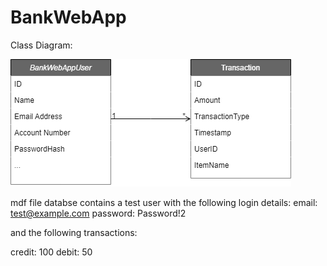# BankWebApp

Class Diagram:

![Class diagram](https://github.com/Koaestro/BankWebApp/blob/main/readme/BankWebAppClassDiagram.png)

mdf file databse contains a test user with the following login details:
email: test@example.com
password: Password!2

and the following transactions:

credit: 100
debit: 50
